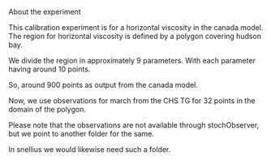 About the experiment

This calibration experiment is for a horizontal viscosity in the canada model. 
The region for horizontal viscosity is defined by a polygon covering hudson bay.

We divide the region in approximately 9 parameters. With each parameter having around 10 points. 

So, around 900 points as output from the canada model. 

Now, we use observations for march from the CHS TG for 32 points in the domain of the polygon. 

Please note that the observations are not available through stochObserver, but we point to another folder for the same. 

In snellius we would likewise need such a folder. 